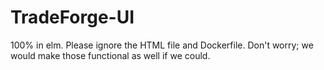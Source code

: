# TradeForge-UI


100% in elm. Please ignore the HTML file and Dockerfile. Don't worry; we would make those functional as well if we could.


